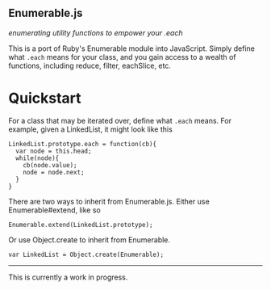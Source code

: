 Enumerable.js
-------------

*enumerating utility functions to empower your .each*

This is a port of Ruby's Enumerable module into JavaScript. Simply define what `.each` means for your class, and you gain access to a wealth of functions, including reduce, filter, eachSlice, etc.

Quickstart
==========

For a class that may be iterated over, define what `.each` means. For example, given a LinkedList, it might look like this

````
LinkedList.prototype.each = function(cb){
  var node = this.head;
  while(node){
    cb(node.value);
    node = node.next;
  }
}
````

There are two ways to inherit from Enumerable.js. Either use Enumerable#extend, like so

`Enumerable.extend(LinkedList.prototype);`

Or use Object.create to inherit from Enumerable.

`var LinkedList = Object.create(Enumerable);`

---

This is currently a work in progress.